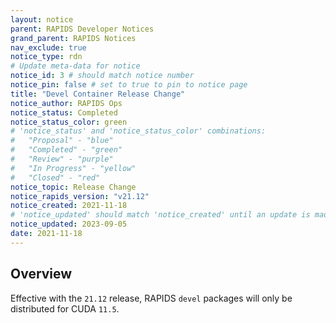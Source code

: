 ```yaml
---
layout: notice
parent: RAPIDS Developer Notices
grand_parent: RAPIDS Notices
nav_exclude: true
notice_type: rdn
# Update meta-data for notice
notice_id: 3 # should match notice number
notice_pin: false # set to true to pin to notice page
title: "Devel Container Release Change"
notice_author: RAPIDS Ops
notice_status: Completed
notice_status_color: green
# 'notice_status' and 'notice_status_color' combinations:
#   "Proposal" - "blue"
#   "Completed" - "green"
#   "Review" - "purple"
#   "In Progress" - "yellow"
#   "Closed" - "red"
notice_topic: Release Change
notice_rapids_version: "v21.12"
notice_created: 2021-11-18
# 'notice_updated' should match 'notice_created' until an update is made
notice_updated: 2023-09-05
date: 2021-11-18
---
```


## Overview

Effective with the `21.12` release, RAPIDS `devel` packages will only be distributed for CUDA `11.5`.
